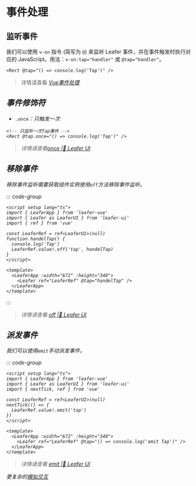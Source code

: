 # 事件处理

## 监听事件
我们可以使用 `v-on` 指令 (简写为 `@`) 来监听 Leafer 事件，并在事件触发时执行对应的 JavaScript。用法：`v-on:tap="handler"` 或 `@tap="handler"`。
```vue
<Rect @tap="() => console.log('Tap')" />
```
> 详情请查看 <i inline-block i-vscode-icons:file-type-vue /> [Vue事件处理](https://cn.vuejs.org/guide/essentials/event-handling.html)



## 事件修饰符

- `.once`：只触发一次

```vue
<!-- 只监听一次Tap事件 -->
<Rect @tap.once="() => console.log('Tap')" />
```

> 详情请查看[once |🌿 Leafer UI ](https://www.leaferjs.com/ui/reference/property/on.html#%E5%8F%AA%E7%9B%91%E5%90%AC%E4%B8%80%E6%AC%A1%E4%BA%8B%E4%BB%B6)

## 移除事件

移除事件监听需要获取组件实例使用`off`方法移除事件监听。

::: code-group

```vue [<div flex items-center><div i-vscode-icons:file-type-vue mr2 /> App.vue</div>]
<script setup lang="ts">
import { LeaferApp } from 'leafer-vue'
import { Leafer as LeaferUI } from 'leafer-ui'
import { ref } from 'vue'

const LeaferRef = ref<LeaferUI>(null)
function handelTap() {
  console.log('Tap')
  LeaferRef.value!.off('tap', handelTap)
}
</script>

<template>
  <LeaferApp :width="672" :height="340">
    <Leafer ref="LeaferRef" @tap="handelTap" />
  </LeaferApp>
</template>
```
:::
> 详情请查看 [off |🌿 Leafer UI ](https://www.leaferjs.com/ui/reference/property/off.html)

## 派发事件

我们可以使用`emit`手动派发事件。

::: code-group

```vue [<div flex items-center><div i-vscode-icons:file-type-vue mr2 /> App.vue</div>]
<script setup lang="ts">
import { LeaferApp } from 'leafer-vue'
import { Leafer as LeaferUI } from 'leafer-ui'
import { nextTick, ref } from 'vue'

const LeaferRef = ref<LeaferUI>(null)
nextTick(() => {
  LeaferRef.value!.emit('tap')
})
</script>

<template>
  <LeaferApp :width="672" :height="340">
    <Leafer ref="LeaferRef" @tap="() => console.log('emit Tap')" />
  </LeaferApp>
</template>
```
> 详情请查看 [emit |🌿 Leafer UI ](https://www.leaferjs.com/ui/reference/property/emit.html)

更复杂的[模拟交互](https://www.leaferjs.com/ui/reference/event/simulation.html)
